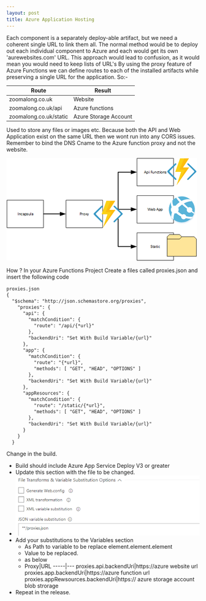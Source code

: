 ```yaml
---
layout: post
title: Azure Application Hosting
---
```


Each component is a separately deploy-able artifact, but we need a coherent single URL to link them all.
The normal method would be to deploy out each individual component to Azure and each would get its own 'aurewebsites.com' URL. This approach would lead to confusion, as it would mean you would need to keep lists of URL's
By using the proxy feature of Azure Functions we can define routes to each of the installed artifacts while preserving a single URL for the application.
So:-

Route | Result
------|-------
zoomalong.co.uk|Website
zoomalong.co.uk/api|Azure functions
zoomalong.co.uk/static|Azure Storage Account

Used to store any files or images etc.
Because both the API and Web Application exist on the same URL then we wont run into any CORS issues.
Remember to bind the DNS Cname to the Azure function proxy and not the website.

![aah1](/images/aah1.png)


How ?
In your Azure Functions Project
Create a files called proxies.json and insert the following code

```
proxies.json
{
  "$schema": "http://json.schemastore.org/proxies",
    "proxies": {
      "api": {
        "matchCondition": {
          "route": "/api/{*url}"
        },
        "backendUri": "Set With Build Variable/{url}"
      },
      "app": {
        "matchCondition": {
          "route": "{*url}",
          "methods": [ "GET", "HEAD", "OPTIONS" ]
        },
        "backendUri": "Set With Build Variable/{url}"
      },
      "appResources": {
        "matchCondition": {
          "route": "/static/{*url}",
          "methods": [ "GET", "HEAD", "OPTIONS" ]
        },
        "backendUri": "Set With Build Variable/{url}"
      }
    }
  }
```

Change in the build.
* Build should include Azure App Service Deploy V3 or greater
* Update this section with the file to be changed.
* ![aah2](/images/aah2.png)
* Add your substitutions to the Variables section
	* As Path to variable to be replace element.element.element
	* Value to be replaced.
	* as below
	* Proxy|URL
-----|---
proxies.api.backendUri|https://azure website url
proxies.app.backendUri|https://azure function url
proxies.appRewsources.backendUri|https:// azure storage account blob strorage
* Repeat in the release.


